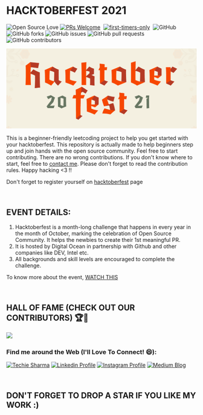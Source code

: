 # HACKTOBERFEST 2021

![Open Source Love](https://img.shields.io/badge/Open%20Source-%E2%9D%A4-red.svg)
[![PRs Welcome](https://img.shields.io/badge/PRs-welcome-brightgreen.svg?style=flat-square)](https://github.com/piyushsharma220699/Hacktoberfest-2021)&nbsp;
[![first-timers-only](https://img.shields.io/badge/first--timers--only-friendly-blue.svg?style=flat-square)](https://hacktoberfest.netlify.com/)&nbsp;
![GitHub](https://img.shields.io/github/license/piyushsharma220699/Hacktoberfest-2021.svg)
![GitHub forks](https://img.shields.io/github/forks/piyushsharma220699/Hacktoberfest-2021.svg)
![GitHub issues](https://img.shields.io/github/issues/piyushsharma220699/Hacktoberfest-2021.svg)
![GitHub pull requests](https://img.shields.io/github/issues-pr/piyushsharma220699/Hacktoberfest-2021.svg)
![GitHub contributors](https://img.shields.io/github/contributors/piyushsharma220699/Hacktoberfest-2021.svg)

<img src="https://github.com/piyushsharma220699/Hacktoberfest-2021/blob/main/Images/Hacktoberfest.jpg" alt="Hacktoberfest 2021">

This is a beginner-friendly leetcoding project to help you get started with your hacktoberfest. This repository is actually made to help beginners step up and join hands with the open source community. Feel free to start contributing. There are no wrong contributions. If you don't know where to start, feel free to <a href="https://www.linkedin.com/in/piyushsharma220699/" alt="Contact the creator">contact me</a>. Please don't forget to read the contribution rules. Happy hacking <3 !!

Don't forget to register yourself on <a href="https://hacktoberfest.digitalocean.com/" alt="Hacktoberfest 2021">hacktoberfest</a> page

<br>

## EVENT DETAILS:

1. Hacktoberfest is a month-long challenge that happens in every year in the month of October, marking the celebration of Open Source Community. It helps the newbies to create their 1st meaningful PR.
2. It is hosted by Digital Ocean in partnership with Github and other companies like DEV, Intel etc.
3. All backgrounds and skill levels are encouraged to complete the challenge.

To know more about the event, <a href="https://www.youtube.com/watch?v=MzpOQSJxHEM">WATCH THIS</a>

<br>

## HALL OF FAME (CHECK OUT OUR CONTRIBUTORS) 🏆🦸

<a href="https://github.com/piyushsharma220699/Hacktoberfest-2021/graphs/contributors">
  <img src="https://contrib.rocks/image?repo=piyushsharma220699/Hacktoberfest-2021" />
</a>
<br>

### Find me around the Web (I'll Love To Connect! 😄):
[<img src="https://img.shields.io/badge/youtube-%23FF0000.svg?&style=for-the-badge&logo=youtube&logoColor=white" alt="Techie Sharma" title="Techie Sharma"/>](https://www.youtube.com/c/TechieSharma/)
[<img src="https://img.shields.io/badge/linkedin-%230077B5.svg?&style=for-the-badge&logo=linkedin&logoColor=white" alt="Linkedin Profile" title="Linkedin Profile"/>](https://www.linkedin.com/in/piyushsharma220699/)
[<img src="https://img.shields.io/badge/instagram-%23E4405F.svg?&style=for-the-badge&logo=instagram&logoColor=white" alt="Instagram Profile" title="Instagram Profile"/>](https://www.instagram.com/piyush_sharma226/)
[<img src="https://img.shields.io/badge/medium-%2312100E.svg?&style=for-the-badge&logo=medium&logoColor=white" alt="Medium Blog" title="Medium Blog"/>](https://medium.com/@piyushsharma220699)

<br>

## DON'T FORGET TO DROP A STAR IF YOU LIKE MY WORK :)